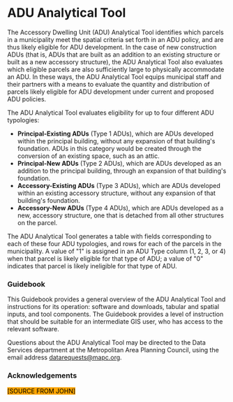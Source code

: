 # ADU Analytical Tool

The Accessory Dwelling Unit (ADU) Analytical Tool identifies which parcels in a municipality meet the spatial criteria set forth in an ADU policy, and are thus likely eligible for ADU development. In the case of new construction ADUs (that is, ADUs that are built as an addition to an existing structure or built as a new accessory structure), the ADU Analytical Tool also evaluates which eligible parcels are also sufficiently large to physically accommodate an ADU. In these ways, the ADU Analytical Tool equips municipal staff and their partners with a means to evaluate the quantity and distribution of parcels likely eligible for ADU development under current and proposed ADU policies.

The ADU Analytical Tool evaluates eligibility for up to four different ADU typologies:

* **Principal-Existing ADUs** (Type 1 ADUs), which are ADUs developed within the principal building, without any expansion of that building's foundation. ADUs in this category would be created through the conversion of an existing space, such as an attic.&#x20;
* **Principal-New ADUs** (Type 2 ADUs), which are ADUs developed as an addition to the principal building, through an expansion of that building's foundation.
* **Accessory-Existing ADUs** (Type 3 ADUs), which are ADUs developed within an existing accessory structure, without any expansion of that building's foundation.&#x20;
* **Accessory-New ADUs** (Type 4 ADUs), which are ADUs developed as a new, accessory structure, one that is detached from all other structures on the parcel.

The ADU Analytical Tool generates a table with fields corresponding to each of these four ADU typologies, and rows for each of the parcels in the municipality. A value of "1" is assigned in an ADU Type column (1, 2, 3, or 4) when that parcel is likely eligible for that type of ADU; a value of "0" indicates that parcel is likely ineligible for that type of ADU.&#x20;

### Guidebook&#x20;

This Guidebook provides a general overview of the ADU Analytical Tool and instructions for its operation: software and downloads, tabular and spatial inputs, and tool components. The Guidebook provides a level of instruction that should be suitable for an intermediate GIS user, who has access to the relevant software.

Questions about the ADU Analytical Tool may be directed to the Data Services department at the Metropolitan Area Planning Council, using the email address datarequests@mapc.org.

### Acknowledgements

<mark style="background-color:orange;">\[SOURCE FROM JOHN]</mark>

